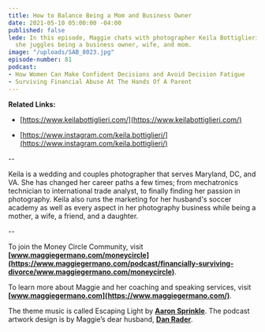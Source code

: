 ```yaml
---
title: How to Balance Being a Mom and Business Owner
date: 2021-05-10 05:00:00 -04:00
published: false
lede: In this episode, Maggie chats with photographer Keila Bottiglieri about how
  she juggles being a business owner, wife, and mom.
image: "/uploads/SAB_8023.jpg"
episode-number: 81
podcast:
- How Women Can Make Confident Decisions and Avoid Decision Fatigue
- Surviving Financial Abuse At The Hands Of A Parent
---
```


**Related Links:**

* [https://www.keilabottiglieri.com/](https://www.keilabottiglieri.com/)

* [https://www.instagram.com/keila.bottiglieri/](https://www.instagram.com/keila.bottiglieri/)

--

Keila is a wedding and couples photographer that serves Maryland, DC, and VA. She has changed her career paths a few times; from mechatronics technician to international trade analyst, to finally finding her passion in photography. Keila also runs the marketing for her husband's soccer academy as well as every aspect in her photography business while being a mother, a wife, a friend, and a daughter.

--

To join the Money Circle Community, visit **[www.maggiegermano.com/moneycircle](https://www.maggiegermano.com/podcast/financially-surviving-divorce/www.maggiegermano.com/moneycircle)**.

To learn more about Maggie and her coaching and speaking services, visit **[www.maggiegermano.com](https://www.maggiegermano.com/)**.

The theme music is called Escaping Light by **[Aaron Sprinkle](http://aaronsprinklemusic.com/)**. The podcast artwork design is by Maggie’s dear husband, **[Dan Rader](https://danrdesign.com/)**.
